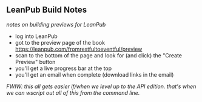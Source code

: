 ## LeanPub Build Notes

_notes on building previews for LeanPub_


 * log into LeanPub 
 * got to the preview page of the book https://leanpub.com/fromrestfultoeventful/preview
 * scan to the bottom of the page and look for (and click) the "Create Preview" button
 * you'll get a live progress bar at the top
 * you'll get an email when complete (download links in the email)

_FWIW: this all gets easier if/when we level up to the API edition. that's when we can wscript out all of this from the command line._


